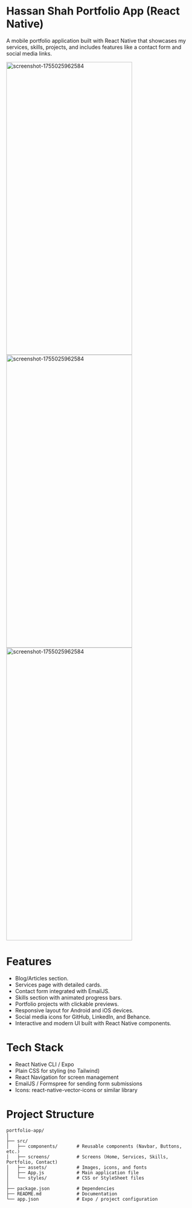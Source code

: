 
# Hassan Shah Portfolio App (React Native)

A mobile portfolio application built with React Native that showcases my services, skills, projects, and includes features like a contact form and social media links.

<img width="333" height="776" alt="screenshot-1755025962584" src="https://github.com/user-attachments/assets/8a3a88e5-2826-446d-a5a0-5c19ce8d191a" />

<img width="333" height="776" alt="screenshot-1755025962584" src="https://github.com/user-attachments/assets/9265b30a-e8ee-4b51-a6d7-5a2b81a7a9d4" />

<img width="333" height="776" alt="screenshot-1755025962584" src="https://github.com/user-attachments/assets/d46c0286-e2b8-4dd1-802b-175dfb7305b4" />



# Features
- Blog/Articles section.
- Services page with detailed cards.
- Contact form integrated with EmailJS.
- Skills section with animated progress bars.
- Portfolio projects with clickable previews.
- Responsive layout for Android and iOS devices.
- Social media icons for GitHub, LinkedIn, and Behance.
- Interactive and modern UI built with React Native components.

# Tech Stack

- React Native CLI / Expo
- Plain CSS for styling (no Tailwind)
- React Navigation for screen management
- EmailJS / Formspree for sending form submissions
- Icons: react-native-vector-icons or similar library

# Project Structure

```
portfolio-app/
│
├── src/
│   ├── components/       # Reusable components (Navbar, Buttons, etc.)
│   ├── screens/          # Screens (Home, Services, Skills, Portfolio, Contact)
│   ├── assets/           # Images, icons, and fonts
│   ├── App.js            # Main application file
│   └── styles/           # CSS or StyleSheet files
│
├── package.json          # Dependencies
├── README.md             # Documentation
└── app.json              # Expo / project configuration
```
